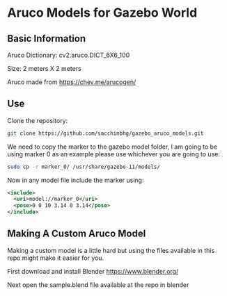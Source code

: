 # Aruco Models for Gazebo World

## Basic Information

Aruco Dictionary: cv2.aruco.DICT_6X6_100

Size: 2 meters X 2 meters

Aruco made from https://chev.me/arucogen/

## Use

Clone the repository:
```bash
git clone https://github.com/sacchinbhg/gazebo_aruco_models.git
```

We need to copy the marker to the gazebo model folder, I am going to be using marker 0 as an example please use whichever you are going to use:
```bash
sudo cp -r marker_0/ /usr/share/gazebo-11/models/
```

Now in any model file include the marker using:
```xml
<include>
  <uri>model://marker_0</uri>
  <pose>0 0 10 3.14 0 3.14</pose>
</include>
```
## Making A Custom Aruco Model

Making a custom model is a little hard but using the files available in this repo might make it easier for you.

First download and install Blender https://www.blender.org/

Next open the sample.blend file available at the repo in blender
